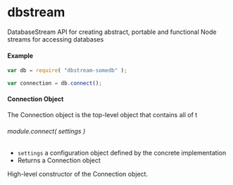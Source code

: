 dbstream
========

DatabaseStream API for creating abstract, portable and functional Node streams for accessing databases

#### Example

```javascript
var db = require( "dbstream-somedb" );

var connection = db.connect();
```

#### Connection Object

The Connection object is the top-level object that contains all of t

###### module.connect( settings )

* `settings` a configuration object defined by the concrete implementation
* Returns a Connection object 

High-level constructor of the Connection object. 

